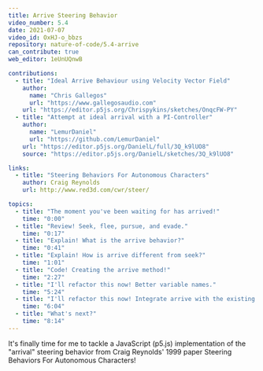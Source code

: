 ```yaml
---
title: Arrive Steering Behavior
video_number: 5.4
date: 2021-07-07
video_id: OxHJ-o_bbzs
repository: nature-of-code/5.4-arrive
can_contribute: true
web_editor: 1eUnUQnwB

contributions:
  - title: "Ideal Arrive Behaviour using Velocity Vector Field"
    author:
      name: "Chris Gallegos"
      url: "https://www.gallegosaudio.com"
    url: "https://editor.p5js.org/Chrispykins/sketches/OnqcFW-PY"
  - title: "Attempt at ideal arrival with a PI-Controller"
    author:
      name: "LemurDaniel"
      url: "https://github.com/LemurDaniel"
    url: "https://editor.p5js.org/DanielL/full/3Q_k9lUO8"
    source: "https://editor.p5js.org/DanielL/sketches/3Q_k9lUO8"

links:
  - title: "Steering Behaviors For Autonomous Characters"
    author: Craig Reynolds
    url: http://www.red3d.com/cwr/steer/

topics:
  - title: "The moment you've been waiting for has arrived!"
    time: "0:00"
  - title: "Review! Seek, flee, pursue, and evade."
    time: "0:17"
  - title: "Explain! What is the arrive behavior?"
    time: "0:41"
  - title: "Explain! How is arrive different from seek?"
    time: "1:01"
  - title: "Code! Creating the arrive method!"
    time: "2:27"
  - title: "I'll refactor this now! Better variable names."
    time: "5:24"
  - title: "I'll refactor this now! Integrate arrive with the existing seek method."
    time: "6:04"
  - title: "What's next?"
    time: "8:14"
---
```


It's finally time for me to tackle a JavaScript (p5.js) implementation of the "arrival" steering behavior from Craig Reynolds' 1999 paper Steering Behaviors For Autonomous Characters!
